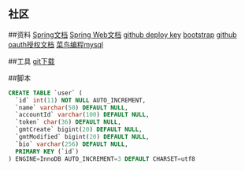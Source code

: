 ## 社区

##资料
[Spring文档](https://spring.io/guides)
[Spring Web文档](https://spring.io/guides/gs/serving-web-content/)
[github deploy key](https://developer.github.com/v3/guides/managing-deploy-keys/#deploy-keys)
[bootstrap](https://v3.bootcss.com/getting-started/)
[github oauth授权文档](https://developer.github.com/apps/building-oauth-apps/creating-an-oauth-app/)
[菜鸟编程mysql](https://www.runoob.com/mysql/mysql-tutorial.html)

##工具
[git下载](https://git-scm.com/downloads)

##脚本
```sql
CREATE TABLE `user` (
  `id` int(11) NOT NULL AUTO_INCREMENT,
  `name` varchar(50) DEFAULT NULL,
  `accountId` varchar(100) DEFAULT NULL,
  `token` char(36) DEFAULT NULL,
  `gmtCreate` bigint(20) DEFAULT NULL,
  `gmtModified` bigint(20) DEFAULT NULL,
  `bio` varchar(256) DEFAULT NULL,
  PRIMARY KEY (`id`)
) ENGINE=InnoDB AUTO_INCREMENT=3 DEFAULT CHARSET=utf8

```